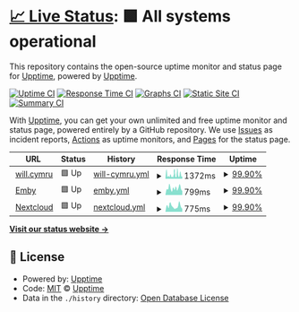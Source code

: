 # [📈 Live Status](https://status.will.cymru): <!--live status--> **🟩 All systems operational**

This repository contains the open-source uptime monitor and status page for [Upptime](https://upptime.js.org), powered by [Upptime](https://github.com/upptime/upptime).

[![Uptime CI](https://github.com/will936/Upptime/workflows/Uptime%20CI/badge.svg)](https://github.com/will936/Upptime/actions?query=workflow%3A%22Uptime+CI%22)
[![Response Time CI](https://github.com/will936/Upptime/workflows/Response%20Time%20CI/badge.svg)](https://github.com/will936/Upptime/actions?query=workflow%3A%22Response+Time+CI%22)
[![Graphs CI](https://github.com/will936/Upptime/workflows/Graphs%20CI/badge.svg)](https://github.com/will936/Upptime/actions?query=workflow%3A%22Graphs+CI%22)
[![Static Site CI](https://github.com/will936/Upptime/workflows/Static%20Site%20CI/badge.svg)](https://github.com/will936/Upptime/actions?query=workflow%3A%22Static+Site+CI%22)
[![Summary CI](https://github.com/will936/Upptime/workflows/Summary%20CI/badge.svg)](https://github.com/will936/Upptime/actions?query=workflow%3A%22Summary+CI%22)

With [Upptime](https://upptime.js.org), you can get your own unlimited and free uptime monitor and status page, powered entirely by a GitHub repository. We use [Issues](https://github.com/upptime/upptime/issues) as incident reports, [Actions](https://github.com/will936/Upptime/actions) as uptime monitors, and [Pages](https://status.will.cymru) for the status page.

<!--start: status pages-->
<!-- This summary is generated by Upptime (https://github.com/upptime/upptime) -->
<!-- Do not edit this manually, your changes will be overwritten -->
<!-- prettier-ignore -->
| URL | Status | History | Response Time | Uptime |
| --- | ------ | ------- | ------------- | ------ |
| <img alt="" src="https://icons.duckduckgo.com/ip3/www.will.cymru.ico" height="13"> [will.cymru](https://www.will.cymru) | 🟩 Up | [will-cymru.yml](https://github.com/will936/Upptime/commits/HEAD/history/will-cymru.yml) | <details><summary><img alt="Response time graph" src="./graphs/will-cymru/response-time-week.png" height="20"> 1372ms</summary><br><a href="https://status.will.cymru/history/will-cymru"><img alt="Response time 1489" src="https://img.shields.io/endpoint?url=https%3A%2F%2Fraw.githubusercontent.com%2Fwill936%2FUpptime%2FHEAD%2Fapi%2Fwill-cymru%2Fresponse-time.json"></a><br><a href="https://status.will.cymru/history/will-cymru"><img alt="24-hour response time 1874" src="https://img.shields.io/endpoint?url=https%3A%2F%2Fraw.githubusercontent.com%2Fwill936%2FUpptime%2FHEAD%2Fapi%2Fwill-cymru%2Fresponse-time-day.json"></a><br><a href="https://status.will.cymru/history/will-cymru"><img alt="7-day response time 1372" src="https://img.shields.io/endpoint?url=https%3A%2F%2Fraw.githubusercontent.com%2Fwill936%2FUpptime%2FHEAD%2Fapi%2Fwill-cymru%2Fresponse-time-week.json"></a><br><a href="https://status.will.cymru/history/will-cymru"><img alt="30-day response time 1858" src="https://img.shields.io/endpoint?url=https%3A%2F%2Fraw.githubusercontent.com%2Fwill936%2FUpptime%2FHEAD%2Fapi%2Fwill-cymru%2Fresponse-time-month.json"></a><br><a href="https://status.will.cymru/history/will-cymru"><img alt="1-year response time 1521" src="https://img.shields.io/endpoint?url=https%3A%2F%2Fraw.githubusercontent.com%2Fwill936%2FUpptime%2FHEAD%2Fapi%2Fwill-cymru%2Fresponse-time-year.json"></a></details> | <details><summary><a href="https://status.will.cymru/history/will-cymru">99.90%</a></summary><a href="https://status.will.cymru/history/will-cymru"><img alt="All-time uptime 96.98%" src="https://img.shields.io/endpoint?url=https%3A%2F%2Fraw.githubusercontent.com%2Fwill936%2FUpptime%2FHEAD%2Fapi%2Fwill-cymru%2Fuptime.json"></a><br><a href="https://status.will.cymru/history/will-cymru"><img alt="24-hour uptime 99.30%" src="https://img.shields.io/endpoint?url=https%3A%2F%2Fraw.githubusercontent.com%2Fwill936%2FUpptime%2FHEAD%2Fapi%2Fwill-cymru%2Fuptime-day.json"></a><br><a href="https://status.will.cymru/history/will-cymru"><img alt="7-day uptime 99.90%" src="https://img.shields.io/endpoint?url=https%3A%2F%2Fraw.githubusercontent.com%2Fwill936%2FUpptime%2FHEAD%2Fapi%2Fwill-cymru%2Fuptime-week.json"></a><br><a href="https://status.will.cymru/history/will-cymru"><img alt="30-day uptime 99.80%" src="https://img.shields.io/endpoint?url=https%3A%2F%2Fraw.githubusercontent.com%2Fwill936%2FUpptime%2FHEAD%2Fapi%2Fwill-cymru%2Fuptime-month.json"></a><br><a href="https://status.will.cymru/history/will-cymru"><img alt="1-year uptime 97.06%" src="https://img.shields.io/endpoint?url=https%3A%2F%2Fraw.githubusercontent.com%2Fwill936%2FUpptime%2FHEAD%2Fapi%2Fwill-cymru%2Fuptime-year.json"></a></details>
| <img alt="" src="https://icons.duckduckgo.com/ip3/emby.will.cymru.ico" height="13"> [Emby](https://emby.will.cymru) | 🟩 Up | [emby.yml](https://github.com/will936/Upptime/commits/HEAD/history/emby.yml) | <details><summary><img alt="Response time graph" src="./graphs/emby/response-time-week.png" height="20"> 799ms</summary><br><a href="https://status.will.cymru/history/emby"><img alt="Response time 767" src="https://img.shields.io/endpoint?url=https%3A%2F%2Fraw.githubusercontent.com%2Fwill936%2FUpptime%2FHEAD%2Fapi%2Femby%2Fresponse-time.json"></a><br><a href="https://status.will.cymru/history/emby"><img alt="24-hour response time 729" src="https://img.shields.io/endpoint?url=https%3A%2F%2Fraw.githubusercontent.com%2Fwill936%2FUpptime%2FHEAD%2Fapi%2Femby%2Fresponse-time-day.json"></a><br><a href="https://status.will.cymru/history/emby"><img alt="7-day response time 799" src="https://img.shields.io/endpoint?url=https%3A%2F%2Fraw.githubusercontent.com%2Fwill936%2FUpptime%2FHEAD%2Fapi%2Femby%2Fresponse-time-week.json"></a><br><a href="https://status.will.cymru/history/emby"><img alt="30-day response time 735" src="https://img.shields.io/endpoint?url=https%3A%2F%2Fraw.githubusercontent.com%2Fwill936%2FUpptime%2FHEAD%2Fapi%2Femby%2Fresponse-time-month.json"></a><br><a href="https://status.will.cymru/history/emby"><img alt="1-year response time 758" src="https://img.shields.io/endpoint?url=https%3A%2F%2Fraw.githubusercontent.com%2Fwill936%2FUpptime%2FHEAD%2Fapi%2Femby%2Fresponse-time-year.json"></a></details> | <details><summary><a href="https://status.will.cymru/history/emby">99.90%</a></summary><a href="https://status.will.cymru/history/emby"><img alt="All-time uptime 94.31%" src="https://img.shields.io/endpoint?url=https%3A%2F%2Fraw.githubusercontent.com%2Fwill936%2FUpptime%2FHEAD%2Fapi%2Femby%2Fuptime.json"></a><br><a href="https://status.will.cymru/history/emby"><img alt="24-hour uptime 99.31%" src="https://img.shields.io/endpoint?url=https%3A%2F%2Fraw.githubusercontent.com%2Fwill936%2FUpptime%2FHEAD%2Fapi%2Femby%2Fuptime-day.json"></a><br><a href="https://status.will.cymru/history/emby"><img alt="7-day uptime 99.90%" src="https://img.shields.io/endpoint?url=https%3A%2F%2Fraw.githubusercontent.com%2Fwill936%2FUpptime%2FHEAD%2Fapi%2Femby%2Fuptime-week.json"></a><br><a href="https://status.will.cymru/history/emby"><img alt="30-day uptime 99.80%" src="https://img.shields.io/endpoint?url=https%3A%2F%2Fraw.githubusercontent.com%2Fwill936%2FUpptime%2FHEAD%2Fapi%2Femby%2Fuptime-month.json"></a><br><a href="https://status.will.cymru/history/emby"><img alt="1-year uptime 94.03%" src="https://img.shields.io/endpoint?url=https%3A%2F%2Fraw.githubusercontent.com%2Fwill936%2FUpptime%2FHEAD%2Fapi%2Femby%2Fuptime-year.json"></a></details>
| <img alt="" src="https://icons.duckduckgo.com/ip3/files.will.cymru.ico" height="13"> [Nextcloud](https://files.will.cymru) | 🟩 Up | [nextcloud.yml](https://github.com/will936/Upptime/commits/HEAD/history/nextcloud.yml) | <details><summary><img alt="Response time graph" src="./graphs/nextcloud/response-time-week.png" height="20"> 775ms</summary><br><a href="https://status.will.cymru/history/nextcloud"><img alt="Response time 723" src="https://img.shields.io/endpoint?url=https%3A%2F%2Fraw.githubusercontent.com%2Fwill936%2FUpptime%2FHEAD%2Fapi%2Fnextcloud%2Fresponse-time.json"></a><br><a href="https://status.will.cymru/history/nextcloud"><img alt="24-hour response time 732" src="https://img.shields.io/endpoint?url=https%3A%2F%2Fraw.githubusercontent.com%2Fwill936%2FUpptime%2FHEAD%2Fapi%2Fnextcloud%2Fresponse-time-day.json"></a><br><a href="https://status.will.cymru/history/nextcloud"><img alt="7-day response time 775" src="https://img.shields.io/endpoint?url=https%3A%2F%2Fraw.githubusercontent.com%2Fwill936%2FUpptime%2FHEAD%2Fapi%2Fnextcloud%2Fresponse-time-week.json"></a><br><a href="https://status.will.cymru/history/nextcloud"><img alt="30-day response time 725" src="https://img.shields.io/endpoint?url=https%3A%2F%2Fraw.githubusercontent.com%2Fwill936%2FUpptime%2FHEAD%2Fapi%2Fnextcloud%2Fresponse-time-month.json"></a><br><a href="https://status.will.cymru/history/nextcloud"><img alt="1-year response time 710" src="https://img.shields.io/endpoint?url=https%3A%2F%2Fraw.githubusercontent.com%2Fwill936%2FUpptime%2FHEAD%2Fapi%2Fnextcloud%2Fresponse-time-year.json"></a></details> | <details><summary><a href="https://status.will.cymru/history/nextcloud">99.90%</a></summary><a href="https://status.will.cymru/history/nextcloud"><img alt="All-time uptime 99.49%" src="https://img.shields.io/endpoint?url=https%3A%2F%2Fraw.githubusercontent.com%2Fwill936%2FUpptime%2FHEAD%2Fapi%2Fnextcloud%2Fuptime.json"></a><br><a href="https://status.will.cymru/history/nextcloud"><img alt="24-hour uptime 99.31%" src="https://img.shields.io/endpoint?url=https%3A%2F%2Fraw.githubusercontent.com%2Fwill936%2FUpptime%2FHEAD%2Fapi%2Fnextcloud%2Fuptime-day.json"></a><br><a href="https://status.will.cymru/history/nextcloud"><img alt="7-day uptime 99.90%" src="https://img.shields.io/endpoint?url=https%3A%2F%2Fraw.githubusercontent.com%2Fwill936%2FUpptime%2FHEAD%2Fapi%2Fnextcloud%2Fuptime-week.json"></a><br><a href="https://status.will.cymru/history/nextcloud"><img alt="30-day uptime 99.80%" src="https://img.shields.io/endpoint?url=https%3A%2F%2Fraw.githubusercontent.com%2Fwill936%2FUpptime%2FHEAD%2Fapi%2Fnextcloud%2Fuptime-month.json"></a><br><a href="https://status.will.cymru/history/nextcloud"><img alt="1-year uptime 99.42%" src="https://img.shields.io/endpoint?url=https%3A%2F%2Fraw.githubusercontent.com%2Fwill936%2FUpptime%2FHEAD%2Fapi%2Fnextcloud%2Fuptime-year.json"></a></details>

<!--end: status pages-->

[**Visit our status website →**](https://status.will.cymru)

## 📄 License

- Powered by: [Upptime](https://github.com/upptime/upptime)
- Code: [MIT](./LICENSE) © [Upptime](https://upptime.js.org)
- Data in the `./history` directory: [Open Database License](https://opendatacommons.org/licenses/odbl/1-0/)
